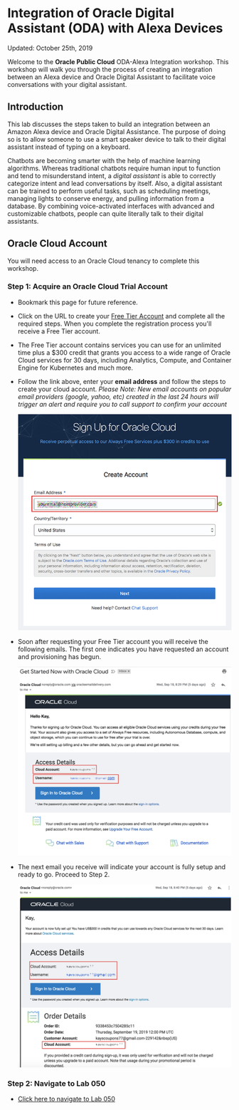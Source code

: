 # Integration of Oracle Digital Assistant (ODA) with Alexa Devices

Updated: October 25th, 2019

Welcome to the **Oracle Public Cloud** ODA-Alexa Integration workshop. This workshop will walk you through the process of creating an integration between an Alexa device and Oracle Digital Assistant to facilitate voice conversations with your digital assistant.

## Introduction

This lab discusses the steps taken to build an integration between an Amazon Alexa device and Oracle Digital Assistance. The purpose of doing so is to allow someone to use a smart speaker device to talk to their digital assistant instead of typing on a keyboard.

Chatbots are becoming smarter with the help of machine learning algorithms. Whereas traditional chatbots require human input to function and tend to misunderstand intent, a *digital assistant* is able to correctly categorize intent and lead conversations by itself. Also, a digital assistant can be trained to perform useful tasks, such as scheduling meetings, managing lights to conserve energy, and pulling information from a database. By combining voice-activated interfaces with advanced and customizable chatbots, people can quite literally talk to their digital assistants.

## Oracle Cloud Account

You will need access to an Oracle Cloud tenancy to complete this workshop.

### **Step 1**: Acquire an Oracle Cloud Trial Account

- Bookmark this page for future reference.

- Click on the URL to create your <a class="trial-link" href="https://myservices.us.oraclecloud.com/mycloud/signup?language=en&sourceType=:ex:tb:::RC_PDMK180212P00140:Docker_HOL&SC=:ex:tb:::RC_PDMK180212P00140:Docker_HOL&pcode=PDMK180212P00140" target="_trial">Free Tier Account</a> and complete all the required steps. When you complete the registration process you'll receive a Free Tier account.  
- The Free Tier account contains services you can use for an unlimited time plus a $300 credit that grants you access to a wide range of Oracle Cloud services for 30 days, including Analytics, Compute, and Container Engine for Kubernetes and much more.
- Follow the link above, enter your **email address** and follow the steps to create your cloud account.  *Please Note:  New email accounts on popular email providers (google, yahoo, etc) created in the last 24 hours will trigger an alert and require you to call support to confirm your account*

  ![](images/cloud-signup.png)

- Soon after requesting your Free Tier account you will receive the following emails.  The first one indicates you have requested an account and provisioning has begun.

  ![](images/signup-email.png)

- The next email you receive will indicate your account is fully setup and ready to go.  Proceed to Step 2.

  ![](images/signup-email-provisioned.png)

### **Step 2**: Navigate to Lab 050

- [Click here to navigate to Lab 050](ODA-Alexa-050.md)

